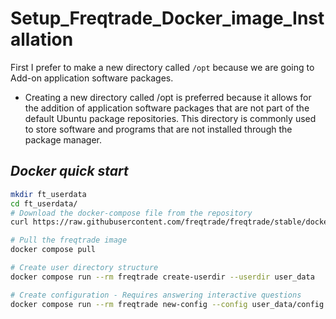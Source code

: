 # Setup_Freqtrade_Docker_image_Installation
First I prefer to make a new directory called `/opt` because we are going to Add-on application software packages.

- Creating a new directory called /opt is preferred because it allows for the addition of application software packages that are not part of the default Ubuntu package repositories. This directory is commonly used to store software and programs that are not installed through the package manager.

## _Docker quick start_
``` bash
mkdir ft_userdata
cd ft_userdata/
# Download the docker-compose file from the repository
curl https://raw.githubusercontent.com/freqtrade/freqtrade/stable/docker-compose.yml -o docker-compose.yml

# Pull the freqtrade image
docker compose pull

# Create user directory structure
docker compose run --rm freqtrade create-userdir --userdir user_data

# Create configuration - Requires answering interactive questions
docker compose run --rm freqtrade new-config --config user_data/config.json
```
